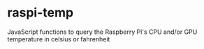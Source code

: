 # raspi-temp
JavaScript functions to query the Raspberry Pi's CPU and/or GPU temperature in celsius or fahrenheit
